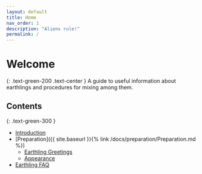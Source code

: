```yaml
---
layout: default
title: Home
nav_order: 1
description: "Aliens rule!"
permalink: /
---
```


# Welcome
{: .text-green-200 .text-center }
A guide to useful information about earthlings and procedures for mixing among them.
## Contents
{: .text-green-300 }
+ [Introduction](https://scottgreenhorn.github.io/Hit-the-Mark-doc/docs/Introduction.html)
+ [Preparation]({{ site.baseurl }}{% link /docs/preparation/Preparation.md %})
  + [Earthling Greetings](https://scottgreenhorn.github.io/Hit-the-Mark-doc/docs/preparation/Greetings)
  + [Appearance](https://scottgreenhorn.github.io/Hit-the-Mark-doc/docs/preparation/Appearance)
+ [Earthling FAQ](https://scottgreenhorn.github.io/Hit-the-Mark-doc/docs/EarthlingFAQ)

